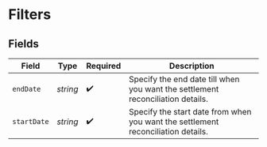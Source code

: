 # Filters


## Fields

| Field                                                                            | Type                                                                             | Required                                                                         | Description                                                                      |
| -------------------------------------------------------------------------------- | -------------------------------------------------------------------------------- | -------------------------------------------------------------------------------- | -------------------------------------------------------------------------------- |
| `endDate`                                                                        | *string*                                                                         | :heavy_check_mark:                                                               | Specify the end date till when you want the settlement reconciliation details.   |
| `startDate`                                                                      | *string*                                                                         | :heavy_check_mark:                                                               | Specify the start date from when you want the settlement reconciliation details. |